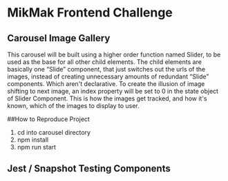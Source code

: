 # MikMak Frontend Challenge

## Carousel Image Gallery

This carousel will be built using a higher order function named Slider, to be used as the base for all other child elements.
The child elements are basically one “Slide” component, that just switches out the urls of the images,
instead of creating unnecessary amounts of redundant “Slide” components. Which aren't declarative.
To create the illusion of image shifting to next image, an index property will be set to 0 in the state object of Slider Component.
This is how the images get tracked, and how it's known, which of the images to display to user.


##How to Reproduce Project
1. cd into carousel directory
2. npm install
3. npm run start



## Jest / Snapshot Testing Components



